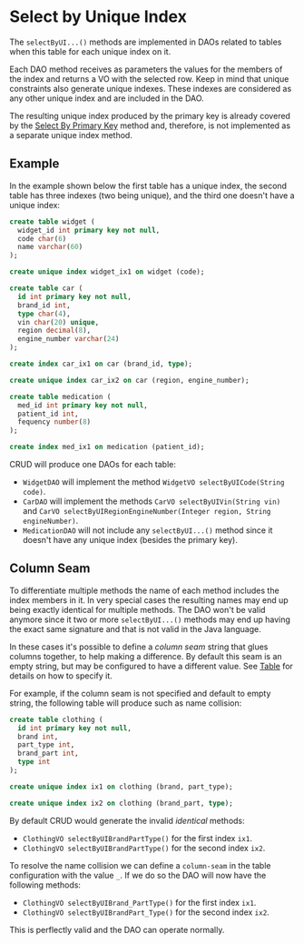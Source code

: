 # Select by Unique Index

The `selectByUI...()` methods are implemented in DAOs related to tables when this table for each unique index on it.

Each DAO method receives as parameters the values for the members of the index and returns a VO with the selected row.
Keep in mind that unique constraints also generate unique indexes. These indexes are considered as any other unique index and are 
included in the DAO.

The resulting unique index produced by the primary key is already covered by the [Select By Primary Key](./select-by-primary-key.md) 
method and, therefore, is not implemented as a separate unique index method.


## Example

In the example shown below the first table has a unique index, the second table
has three indexes (two being unique), and the third one doesn't have a unique index:

```sql
create table widget (
  widget_id int primary key not null,
  code char(6)
  name varchar(60)
);

create unique index widget_ix1 on widget (code);

create table car (
  id int primary key not null,
  brand_id int,
  type char(4),
  vin char(20) unique,
  region decimal(8),
  engine_number varchar(24)
);

create index car_ix1 on car (brand_id, type);

create unique index car_ix2 on car (region, engine_number);

create table medication (
  med_id int primary key not null,
  patient_id int,
  fequency number(8)
);

create index med_ix1 on medication (patient_id);
```

CRUD will produce one DAOs for each table:
- `WidgetDAO` will implement the method `WidgetVO selectByUICode(String code)`.
- `CarDAO` will implement the methods `CarVO selectByUIVin(String vin)` and `CarVO selectByUIRegionEngineNumber(Integer region, String engineNumber)`.
- `MedicationDAO` will not include any `selectByUI...()` method since it doesn't have any unique index (besides 
the primary key).


## Column Seam

To differentiate multiple methods the name of each method includes the index members in it. In very special
cases the resulting names may end up being exactly identical for multiple methods. The DAO won't be valid 
anymore since it two or more `selectByUI...()` methods may end up having the exact same signature and that is
not valid in the Java language.

In these cases it's possible to define a *column seam* string that glues columns together, to help making a difference.
By default this seam is an empty string, but may be configured to have a different value. 
See [Table](../config/tags/table.md) for details on how to specify it.

For example, if the column seam is not specified and default to empty string, the following table will produce
such as name collision:

```sql
create table clothing (
  id int primary key not null,
  brand int,
  part_type int,
  brand_part int,
  type int
);

create unique index ix1 on clothing (brand, part_type);

create unique index ix2 on clothing (brand_part, type);
```

By default CRUD would generate the invalid *identical* methods:
- `ClothingVO selectByUIBrandPartType()` for the first index `ix1`.
- `ClothingVO selectByUIBrandPartType()` for the second index `ix2`.

To resolve the name collision we can define a `column-seam` in the table configuration with the value `_`. If we
do so the DAO will now have the following methods:
- `ClothingVO selectByUIBrand_PartType()` for the first index `ix1`.
- `ClothingVO selectByUIBrandPart_Type()` for the second index `ix2`.

This is perflectly valid and the DAO can operate normally.







